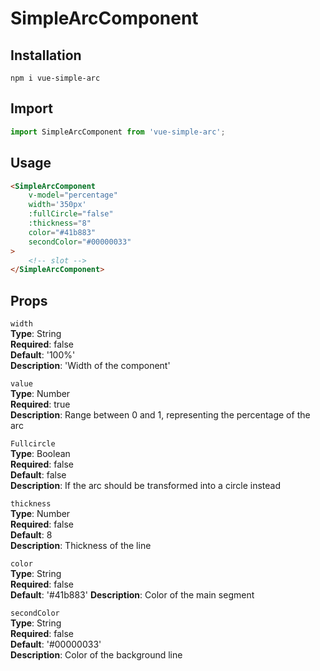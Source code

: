 # SimpleArcComponent

## Installation
`npm i vue-simple-arc`

## Import
```js
import SimpleArcComponent from 'vue-simple-arc';
```

## Usage 
```html
<SimpleArcComponent
    v-model="percentage"
    width='350px'
    :fullCircle="false"
    :thickness="8"
    color="#41b883"
    secondColor="#00000033"
>
    <!-- slot -->
</SimpleArcComponent>
```  


## Props  

`width`  
**Type**: String  
**Required**: false  
**Default**: '100%'  
**Description**: 'Width of the component'

`value`  
**Type**: Number  
**Required**: true  
**Description**: Range between 0 and 1, representing the percentage of the arc

`Fullcircle`  
**Type**: Boolean  
**Required**: false  
**Default**: false  
**Description**: If the arc should be transformed into a circle instead

`thickness`  
**Type**: Number  
**Required**: false  
**Default**: 8  
**Description**: Thickness of the line 

`color`  
**Type**: String  
**Required**: false  
**Default**: '#41b883' 
**Description**:  Color of the main segment

`secondColor`  
**Type**: String  
**Required**: false  
**Default**: '#00000033'  
**Description**: Color of the background line